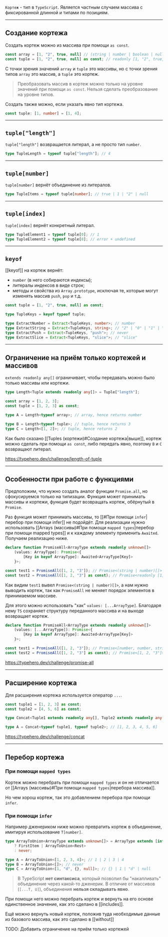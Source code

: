 
`Кортеж` - тип в `TypeScript`. Является частным случаем массива с фиксированной длинной и типами по позициям. 

---
## Создание кортежа

Создать кортеж можно из массива при помощи `as const`.

```ts
const array = [1, "2", true, null] // (string | number | boolean | null)[]
const tuple = [1, "2", true, null] as const; // readonly [1, "2", true, null]
```

С точки зрения значений `array` и `tuple` это массивы, но с точки зрения типов `array` это массив, а `tuple` это кортеж.

> Преобразовать массив в кортеж можно только на уровне значений при помощи `as const`. Нельзя сделать преобразование на уровне типов.

Создать также можно, если указать явно тип кортежа.

```ts
const tuple: [1, number] = [1, 4];
```

---
## `tuple["length"]`

`tuple["length"]` возвращается литерал, а не просто тип `number`.

```ts
type TupleLength = typeof tuple["length"]; // 4
```

---
## `tuple[number]`

`tuple[number]` вернёт объединение из литералов.

```ts
type TupleItems = typeof tuple[number]; // true | 1 | "2" | null
```

---
## `tuple[index]`

`tuple[index]` вернёт конкретный литерал.

```ts
type TupleElement1 = typeof tuple[0]; // 1
type TupleElement2 = typeof tuple[8]; // error + undefined
```

---
## `keyof`

[[keyof]] на кортеж вернёт:

- `number` (в него собираются индексы);
- литералы индексов в виде строк;
- методы и свойства из `Array.prototype`, исключая те, которые могут изменять массив `push`, `pop` и т.д.

```ts
const tuple = [1, "2", true, null] as const;

type TupleKeys = keyof typeof tuple;

type ExtractNumber = Extract<TupleKeys, number>; // number
type ExtractString = Extract<TupleKeys, string>; // "2" | "0" | "1" | "3" | "length" | "toString" | ...
type ExtractPush = Extract<TupleKeys, "push">; // never
type ExtractSlice = Extract<TupleKeys, "slice">; // "slice"
```

---
## Ограничение на приём только кортежей и массивов

`extends readonly any[]` ограничивает, чтобы передавать можно было только массивы или кортежи.

```ts
type Length<Tuple extends readonly any[]> = Tuple["length"];

const array = [1, 2, 3];
const tuple = [1, 2, 3] as const;

type A = Length<typeof array>; // array, hence returns number

type B = Length<typeof tuple>; // tuple, hence returns 3
type C = Length<[1, 2]>; // tuple, hence returns 2
```

Как было сказано [[Tuples (кортежи)#Создание кортежа|выше]], кортеж можно сделать при помощи `as const`, либо передать явно, поэтому `B` и `C` возвращают литерал.

https://typehero.dev/challenge/length-of-tuple

---
## Особенности при работе с функциями

Предположим, что нужно создать аналог функции `Promise.all`, но сфокусируемся только на типизации. Функция может принимать массивы и кортежи, функция будет возвращать кортеж, обёрнутый в `Promise`.

Раз функция может принимать массивы, то [[#При помощи `infer`|перебор при помощи infer]] не подойдёт. Для реализации нужно использовать [[Arrays (массивы)#При помощи `mapped types`|перебор при помощи mapped types]] и к каждому элементу применить `Awaited`. Получаем реализацию ниже.

```ts
declare function PromiseAll<ArrayType extends readonly unknown[]>
	(values: ArrayType): Promise<{
		[Key in keyof ArrayType]: Awaited<ArrayType[Key]>
	}>;

const test1 = PromiseAll([1, 2, "3"]); // Promise<(string | number)[]>
const test2 = PromiseAll([1, 2, "3"] as const); // Promise<readonly [1, 2, "3"]>
```

Как видим `test1` вывел `Promise<(string | number)[]>`, а нам нужно выводить кортеж, так как `PromiseAll` не меняет порядок элементов в принимаемом массиве.

Для этого можно использовать "хак" `values: [...ArrayType]`. Благодаря нему `TS` сохраняет структуру переданного массива и на выходе возвращает кортеж.

```ts
declare function PromiseAll<ArrayType extends readonly unknown[]>
	(values: [...ArrayType]): Promise<{
		[Key in keyof ArrayType]: Awaited<ArrayType[Key]>
	}>;

const test1 = PromiseAll([1, 2, "3"]); // Promise<[number, number, string]>
const test2 = PromiseAll([1, 2, "3"] as const); // Promise<[1, 2, "3"]>
```

https://typehero.dev/challenge/promise-all

---
## Расширение кортежа

Для расширения кортежа используется оператор `...`.

```ts
const tuple1 = [1, 2, 3] as const;
const tuple2 = [4, 5, 6] as const;

type Concat<Tuple1 extends readonly any[], Tuple2 extends readonly any[]> = [...Tuple1, ...Tuple2];

type A = Concat<typeof tuple1, typeof tuple2>; // [1, 2, 3, 4, 5, 6]
```

https://typehero.dev/challenge/concat

---
## Перебор кортежа

### При помощи `mapped types`

Кортеж можно перебрать при помощи `mapped types` и он не отличается от [[Arrays (массивы)#При помощи `mapped types`|перебора массива]].

Но чем хорош кортеж, так это добавлением перебора при помощи `infer`.
### При помощи `infer`

Например дженериком ниже можно превратить кортеж в объединение, имитируя использование `T[number]`.

```ts
type ArrayToUnion<ArrayType extends unknown[]> = ArrayType extends [infer FirstItem, ...infer Rest]
    ? FirstItem | ArrayToUnion<Rest>
    : never;

type A = ArrayToUnion<[1, 2, 3, 4]>; // 1 | 2 | 3 | 4
type B = ArrayToUnion<[]>; // never
type C = ArrayToUnion<[1, "d", {}, null]>; // {} | 1 | "d" | null
```

> В TypeScript **нет синтаксиса**, который позволил бы "накапливать" объединение через какой-то дженерик.  В отличие от массивов (`[...T, U]`), объединения **нельзя складывать явно**.

При помощи него можно перебрать кортеж и вернуть на его основе единственное значение, как это сделано в [[includes]].

Ещё можно вернуть новый кортеж, положив туда необходимые данные из базового массива, как это сделано в [[without]]


TODO: Добавить ограничение на приём только кортежей